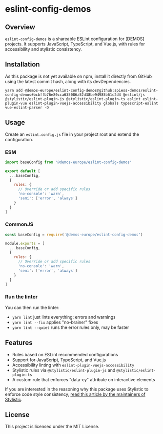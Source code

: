 # eslint-config-demos

## Overview

`eslint-config-demos` is a shareable ESLint configuration for [DEMOS] projects. 
It supports JavaScript, TypeScript, and Vue.js, with rules for accessibility and stylistic consistency.

## Installation

As this package is not yet available on npm, install it directly from GitHub 
using the latest commit hash, along with its devDependencies.

```shell
yarn add @demos-europe/eslint-config-demos@github:spiess-demos/eslint-config-demos#bcbffb76e80cca635086a52d38be94985b61c2d4 @eslint/js @stylistic/eslint-plugin-js @stylistic/eslint-plugin-ts eslint eslint-plugin-vue eslint-plugin-vuejs-accessibility globals typescript-eslint vue-eslint-parser -D
```

## Usage

Create an `eslint.config.js` file in your project root and extend the configuration.

### ESM

```javascript
import baseConfig from '@demos-europe/eslint-config-demos'

export default [
  ...baseConfig,
  {
    rules: {
      // Override or add specific rules
      'no-console': 'warn',
      'semi': ['error', 'always']
    }
  }
]
```

### CommonJS

```javascript
const baseConfig = require('@demos-europe/eslint-config-demos')

module.exports = [
  ...baseConfig,
  {
    rules: {
      // Override or add specific rules
      'no-console': 'warn',
      'semi': ['error', 'always']
    }
  }
]
```

### Run the linter

You can then run the linter:

- `yarn lint` just lints everything: errors and warnings
- `yarn lint --fix` applies "no-brainer" fixes
- `yarn lint --quiet` runs the error rules only, may be faster

## Features

- Rules based on ESLint recommended configurations
- Support for JavaScript, TypeScript, and Vue.js
- Accessibility linting with `eslint-plugin-vuejs-accessibility`
- Stylistic rules via `@stylistic/eslint-plugin-js` and `@stylistic/eslint-plugin-ts`
- A custom rule that enforces "data-cy" attribute on interactive elements

If you are interested in the reasoning why this package uses Stylistic to enforce code style consistency,
[read this article by the maintainers of Stylistic](https://eslint.style/guide/why).

## License

This project is licensed under the MIT License.
